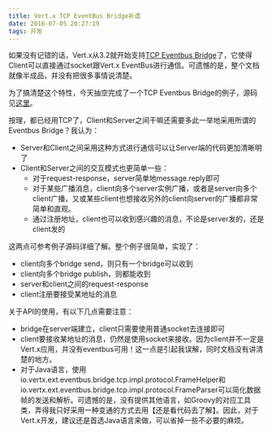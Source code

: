 ```yaml
---
title: Vert.x TCP EventBus Bridge补遗
date: 2016-07-05 20:27:19
tags: 开发
---
```


如果没有记错的话，Vert.x从3.2就开始支持[TCP Eventbus Bridge](http://vertx.io/docs/vertx-tcp-eventbus-bridge/java/)了，它使得Client可以直接通过socket跟Vert.x EventBus进行通信。可遗憾的是，整个文档就像半成品，并没有把很多事情说清楚。

为了搞清楚这个特性，今天抽空完成了一个TCP Eventbus Bridge的例子，源码见[这里](https://github.com/shifudao/how-to/tree/master/vertx-tcp-eventbridge)。

按理，都已经用TCP了，Client和Server之间干嘛还需要多此一举地采用所谓的Eventbus Bridge？我认为：
- Server和Client之间采用这种方式进行通信可以让Server端的代码更加清晰明了
- Client和Server之间的交互模式也更简单一些：
  - 对于request-response，server简单地message.reply即可
  - 对于某些广播消息，client向多个server实例广播，或者是server向多个client广播，又或某些client也想接收另外的client向server的广播都非常简单和直观。
  - 通过注册地址，client也可以收到感兴趣的消息，不论是server发的，还是client发的

这两点可参考例子源码详细了解。整个例子很简单，实现了：
- client向多个bridge send，则只有一个bridge可以收到
- client向多个bridge publish，则都能收到
- server和client之间的request-response
- client注册要接受某地址的消息

关于API的使用，有以下几点需要注意：
- bridge在server端建立，client只需要使用普通socket去连接即可
- client要接收某地址的消息，仍然是使用socket来接收。因为client并不一定是Vert.x应用，并没有eventbus可用！这一点是引起我误解，同时文档没有讲清楚的地方。
- 对于Java语言，使用io.vertx.ext.eventbus.bridge.tcp.impl.protocol.FrameHelper和io.vertx.ext.eventbus.bridge.tcp.impl.protocol.FrameParser可以简化数据帧的发送和解析。可遗憾的是，没有提供其他语言，如Groovy的对应工具类，弄得我只好采用一种变通的方式去用【还是看代码去了解】。因此，对于Vert.x开发，建议还是首选Java语言来做，可以省掉一些不必要的麻烦。
